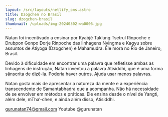 ```yaml
---
layout: /src/layouts/netlify_cms.astro
title: Dzogchen no Brasil
slug: dzogchen-brasil
thumbnail: /uploads/img-20240302-wa0006.jpg
---
```

Natan foi incentivado a ensinar por Kyabjé Taklung Tsetrul Rinpoche e Drubpon Gonpo Dorje Rinpoche das linhagens Nyingma e Kagyu sobre assuntos de Atiyoga (Dzogchen) e Mahamudra. Ele mora no Rio de Janeiro, Brasil.

Devido à dificuldade em encontrar uma palavra que refletisse ambas as linhagens de instrução, Natan inventou a palavra Atisiddhi, que é uma forma sânscrita de dizê-la. Poderia haver outros. Ajuda usar menos palavras.

Natan gosta mais de apresentar a natureza da mente e a experiência transcendente de Samantabhadra que a acompanha. Não há necessidade de se envolver em métodos e práticas. Ele ensina desde o nível de Yangti, além dele, mTha’-chen, e ainda além disso, Atisiddhi.

<gurunatan74@gmail.com>
Youtube @gurunatan
